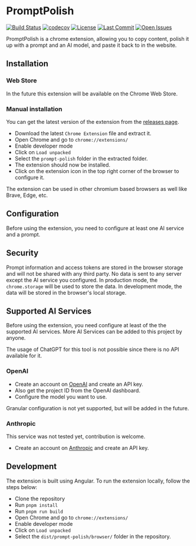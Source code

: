 # PromptPolish

[![Build Status](https://github.com/cre8/prompt-polish/actions/workflows/main.yml/badge.svg)](https://github.com/cre8/prompt-polish/actions)
[![codecov](https://codecov.io/github/cre8/prompt-polish/graph/badge.svg?token=n1dvwgPKaI)](https://codecov.io/github/cre8/prompt-polish)
[![License](https://img.shields.io/badge/License-Apache%202.0-blue.svg)](https://opensource.org/licenses/Apache-2.0)
[![Last Commit](https://img.shields.io/github/last-commit/cre8/prompt-polish)](https://github.com/cre8/prompt-polish/commits/main)
[![Open Issues](https://img.shields.io/github/issues/cre8/prompt-polish)](https://github.com/cre8/prompt-polish/issues)

PromptPolish is a chrome extension, allowing you to copy content, polish it up with a prompt and an AI model, and paste it back to in the website.

## Installation

### Web Store

In the future this extension will be available on the Chrome Web Store.

### Manual installation

You can get the latest version of the extension from the [releases page](https://github.com/cre8/prompt-polish/releases).

- Download the latest `Chrome Extension` file and extract it.
- Open Chrome and go to `chrome://extensions/`
- Enable developer mode
- Click on `Load unpacked`
- Select the `prompt-polish` folder in the extracted folder.
- The extension should now be installed.
- Click on the extension icon in the top right corner of the browser to configure it.

The extension can be used in other chromium based browsers as well like Brave, Edge, etc.

## Configuration

Before using the extension, you need to configure at least one AI service and a prompt.

## Security

Prompt information and access tokens are stored in the browser storage and will not be shared with any third party. No data is sent to any server except the AI service you configured. In production mode, the `chrome.storage` will be used to store the data. In development mode, the data will be stored in the browser's local storage.

## Supported AI Services

Before using the extension, you need configure at least of the the supported AI services. More AI Services can be added to this project by anyone.

The usage of ChatGPT for this tool is not possible since there is no API available for it.

### OpenAI

- Create an account on [OpenAI](https://platform.openai.com/signup) and create an API key.
- Also get the project ID from the OpenAI dashboard.
- Configure the model you want to use.

Granular configuration is not yet supported, but will be added in the future.

### Anthropic

This service was not tested yet, contribution is welcome.

- Create an account on [Anthropic](https://www.anthropic.com/) and create an API key.

## Development

The extension is built using Angular. To run the extension locally, follow the steps below:

- Clone the repository
- Run `pnpm install`
- Run `pnpm run build`
- Open Chrome and go to `chrome://extensions/`
- Enable developer mode
- Click on `Load unpacked`
- Select the `dist/prompt-polish/browser/` folder in the repository.
